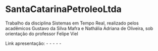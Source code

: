 # SantaCatarinaPetroleoLtda
Trabalho da disciplina Sistemas em Tempo Real, realizado pelos acadêmicos Gustavo da Silva Mafra e Nathália Adriana de Oliveira, sob orientação do professor Felipe Viel

Link apresentação: - - - - - 
